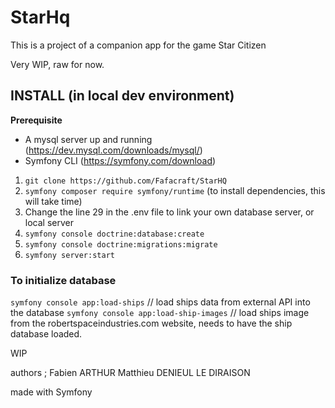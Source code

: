 # StarHq
This is a project of a companion app for the game Star Citizen

Very WIP, raw for now.


## INSTALL (in local dev environment)
__Prerequisite__
- A mysql server up and running (https://dev.mysql.com/downloads/mysql/)
- Symfony CLI (https://symfony.com/download)

1) `git clone https://github.com/Fafacraft/StarHQ`
2) `symfony composer require symfony/runtime`  (to install dependencies, this will take time)
3) Change the line 29 in the .env file to link your own database server, or local server
4) `symfony console doctrine:database:create`
5) `symfony console doctrine:migrations:migrate`
6) `symfony server:start`

### To initialize database
`symfony console app:load-ships`  // load ships data from external API into the database
`symfony console app:load-ship-images`  // load ships image from the robertspaceindustries.com website, needs to have the ship database loaded.

WIP



authors ;
Fabien ARTHUR
Matthieu DENIEUL LE DIRAISON

made with Symfony